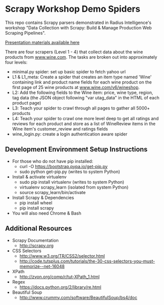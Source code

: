 Scrapy Workshop Demo Spiders
============================

This repo contains Scrapy parsers demonstrated in Radius Intelligence's workshop "Data Collection with Scrapy: Build &amp; Manage Production Web Scraping Pipelines".

[Presentation materials available here](https://docs.google.com/a/radius.com/presentation/d/1QUbdzaI7fRwY1lspgCPnZ5as-NAZzBjYEsuyKrOIBlM/edit#slide=id.g26c11f2d3_02)

There are four scrapers (Level 1 - 4) that collect data about the wine products from www.wine.com. The tasks are broken out into approximately four levels:

* minimal.py spider: set up basic spider to fetch yahoo url
* L1 & L1_meta: Create a spider that creates an item type named 'Wine' containing link and product name fields for each wine product on the first page of 25 wine products at www.wine.com/v6/wineshop.
* L2: Add the following fields to the Wine item: price, wine type, region, tag data (the JSON object following "var utag_data" in the HTML of each product page)
* L3: Teach your spider to crawl through all pages to gather all 5000+ products
* L4: Teach your spider to crawl one more level deep to get all ratings and reviews for each product and store as a list of WineReview items in the Wine item's customer_review and ratings fields
* wine_login.py: create a login authentication aware spider


Development Environment Setup Instructions
------------------------------------------

* For those who do not have pip installed:
    * curl -O https://bootstrap.pypa.io/get-pip.py
    * sudo python get-pip.py (writes to system Python)
* Install & activate virtualenv
    * sudo pip install virtualenv (writes to system Python)
    * virtualenv scrapy_learn (isolated from system Python)
    * source scrapy_learn/bin/activate
* Install Scrapy & Dependencies
    * pip install wheel
    * pip install scrapy
* You will also need Chrome & Bash

Additional Resources
--------------------

* Scrapy Documentation
    * http://scrapy.org
* CSS Selectors
    * http://www.w3.org/TR/CSS2/selector.html
    * http://code.tutsplus.com/tutorials/the-30-css-selectors-you-must-memorize--net-16048
* XPath
    * http://zvon.org/comp/r/tut-XPath_1.html
* Regex
    * https://docs.python.org/2/library/re.html
* Beautiful Soup
    * http://www.crummy.com/software/BeautifulSoup/bs4/doc

